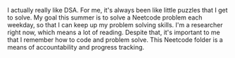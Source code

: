 I actually really like DSA. For me, it's always been like little puzzles that I get to solve. My goal this summer is to solve a Neetcode problem each weekday, so that I can keep up my problem solving skills. I'm a researcher right now, which means a lot of reading. Despite that, it's important to me that I remember how to code and problem solve. This Neetcode folder is a means of accountability and progress tracking. 
